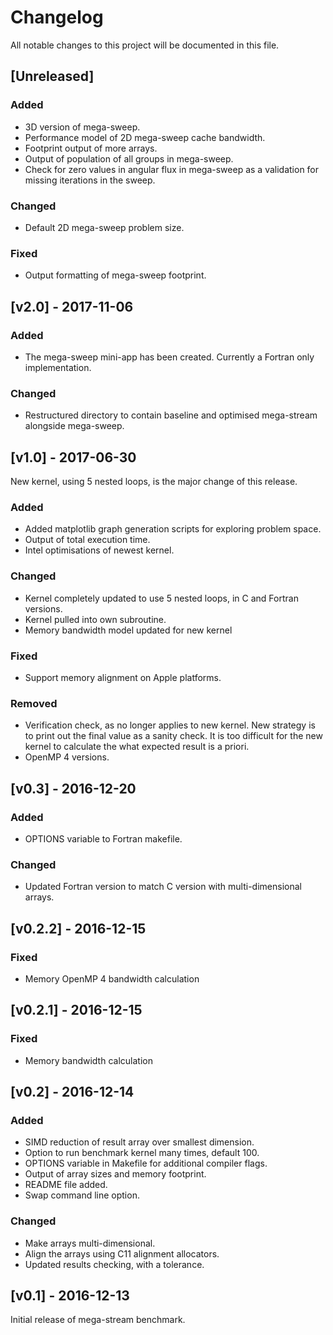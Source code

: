 # Changelog
All notable changes to this project will be documented in this file.

## [Unreleased]

### Added
- 3D version of mega-sweep.
- Performance model of 2D mega-sweep cache bandwidth.
- Footprint output of more arrays.
- Output of population of all groups in mega-sweep.
- Check for zero values in angular flux in mega-sweep as a validation for missing iterations in the sweep.

### Changed
- Default 2D mega-sweep problem size.

### Fixed
- Output formatting of mega-sweep footprint.


## [v2.0] - 2017-11-06

### Added
- The mega-sweep mini-app has been created. Currently a Fortran only implementation.

### Changed
- Restructured directory to contain baseline and optimised mega-stream alongside mega-sweep.


## [v1.0] - 2017-06-30
New kernel, using 5 nested loops, is the major change of this release.

### Added
- Added matplotlib graph generation scripts for exploring problem space.
- Output of total execution time.
- Intel optimisations of newest kernel.

### Changed
- Kernel completely updated to use 5 nested loops, in C and Fortran versions.
- Kernel pulled into own subroutine.
- Memory bandwidth model updated for new kernel

### Fixed
- Support memory alignment on Apple platforms.

### Removed
- Verification check, as no longer applies to new kernel. New strategy is to print out the final value as a sanity check. It is too difficult for the new kernel to calculate the what expected result is a priori.
- OpenMP 4 versions.


## [v0.3] - 2016-12-20

### Added
- OPTIONS variable to Fortran makefile.

### Changed
- Updated Fortran version to match C version with multi-dimensional arrays.


## [v0.2.2] - 2016-12-15

### Fixed
- Memory OpenMP 4 bandwidth calculation


## [v0.2.1] - 2016-12-15

### Fixed
- Memory bandwidth calculation


## [v0.2] - 2016-12-14

### Added
- SIMD reduction of result array over smallest dimension.
- Option to run benchmark kernel many times, default 100.
- OPTIONS variable in Makefile for additional compiler flags.
- Output of array sizes and memory footprint.
- README file added.
- Swap command line option.

### Changed
- Make arrays multi-dimensional.
- Align the arrays using C11 alignment allocators.
- Updated results checking, with a tolerance.

## [v0.1] - 2016-12-13
Initial release of mega-stream benchmark.

